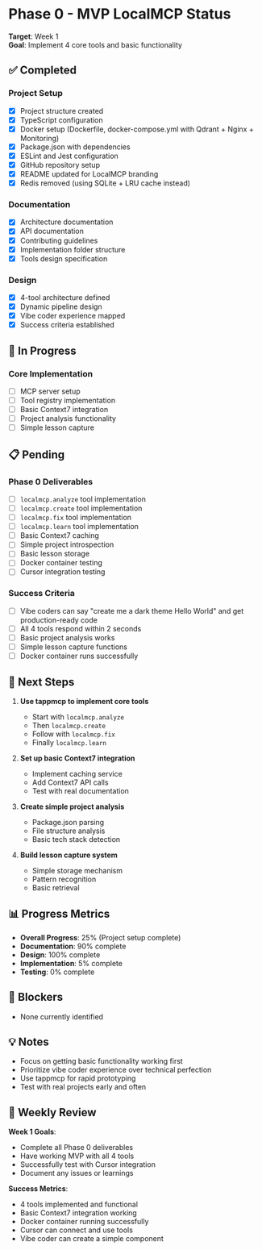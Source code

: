 # Phase 0 - MVP LocalMCP Status

**Target**: Week 1  
**Goal**: Implement 4 core tools and basic functionality

## ✅ Completed

### Project Setup
- [x] Project structure created
- [x] TypeScript configuration
- [x] Docker setup (Dockerfile, docker-compose.yml with Qdrant + Nginx + Monitoring)
- [x] Package.json with dependencies
- [x] ESLint and Jest configuration
- [x] GitHub repository setup
- [x] README updated for LocalMCP branding
- [x] Redis removed (using SQLite + LRU cache instead)

### Documentation
- [x] Architecture documentation
- [x] API documentation
- [x] Contributing guidelines
- [x] Implementation folder structure
- [x] Tools design specification

### Design
- [x] 4-tool architecture defined
- [x] Dynamic pipeline design
- [x] Vibe coder experience mapped
- [x] Success criteria established

## 🚧 In Progress

### Core Implementation
- [ ] MCP server setup
- [ ] Tool registry implementation
- [ ] Basic Context7 integration
- [ ] Project analysis functionality
- [ ] Simple lesson capture

## 📋 Pending

### Phase 0 Deliverables
- [ ] `localmcp.analyze` tool implementation
- [ ] `localmcp.create` tool implementation  
- [ ] `localmcp.fix` tool implementation
- [ ] `localmcp.learn` tool implementation
- [ ] Basic Context7 caching
- [ ] Simple project introspection
- [ ] Basic lesson storage
- [ ] Docker container testing
- [ ] Cursor integration testing

### Success Criteria
- [ ] Vibe coders can say "create me a dark theme Hello World" and get production-ready code
- [ ] All 4 tools respond within 2 seconds
- [ ] Basic project analysis works
- [ ] Simple lesson capture functions
- [ ] Docker container runs successfully

## 🎯 Next Steps

1. **Use tappmcp to implement core tools**
   - Start with `localmcp.analyze`
   - Then `localmcp.create`
   - Follow with `localmcp.fix`
   - Finally `localmcp.learn`

2. **Set up basic Context7 integration**
   - Implement caching service
   - Add Context7 API calls
   - Test with real documentation

3. **Create simple project analysis**
   - Package.json parsing
   - File structure analysis
   - Basic tech stack detection

4. **Build lesson capture system**
   - Simple storage mechanism
   - Pattern recognition
   - Basic retrieval

## 📊 Progress Metrics

- **Overall Progress**: 25% (Project setup complete)
- **Documentation**: 90% complete
- **Design**: 100% complete
- **Implementation**: 5% complete
- **Testing**: 0% complete

## 🚨 Blockers

- None currently identified

## 💡 Notes

- Focus on getting basic functionality working first
- Prioritize vibe coder experience over technical perfection
- Use tappmcp for rapid prototyping
- Test with real projects early and often

## 🔄 Weekly Review

**Week 1 Goals**:
- Complete all Phase 0 deliverables
- Have working MVP with all 4 tools
- Successfully test with Cursor integration
- Document any issues or learnings

**Success Metrics**:
- 4 tools implemented and functional
- Basic Context7 integration working
- Docker container running successfully
- Cursor can connect and use tools
- Vibe coder can create a simple component
